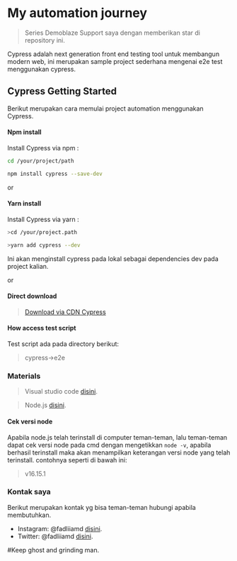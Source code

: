 # My automation journey
>Series Demoblaze
Support saya dengan memberikan star di repository ini.

Cypress adalah next generation front end testing tool untuk membangun modern web, ini merupakan sample project sederhana mengenai e2e test menggunakan cypress.


## Cypress Getting Started
Berikut merupakan cara memulai project automation menggunakan Cypress.
#### Npm install
Install Cypress via npm :
```bash
cd /your/project/path
```

```bash
npm install cypress --save-dev
``` 
or
 
#### Yarn install
Install Cypress via yarn :
```bash
>cd /your/project.path
```
```bash
>yarn add cypress --dev
```
Ini akan menginstall cypress pada lokal sebagai dependencies dev pada project kalian.
 
or
 
#### Direct download
>[Download via CDN Cypress](https://download.cypress.io/desktop)

#### How access test script
Test script ada pada directory berikut:
>cypress->e2e

### Materials 
 >Visual studio code [disini](https://visualstudio.microsoft.com/downloads/).

 >Node.js [disini](https://nodejs.org/en/download/).

 #### Cek versi node
Apabila node.js telah terinstall di computer teman-teman, lalu teman-teman dapat cek versi node pada cmd dengan mengetikkan `node -v`, apabila berhasil terinstall maka akan menampilkan keterangan versi node yang telah terinstall. contohnya seperti di bawah ini:
>v16.15.1

### Kontak saya 
  Berikut merupakan kontak yg bisa teman-teman hubungi apabila membutuhkan.
  - Instagram: @fadliiamd [disini](https://www.instagram.com/fadliiamd_/).
  - Twitter: @fadliiamd [disini](https://twitter.com/fadliiamd_/).

#Keep ghost and grinding man.
